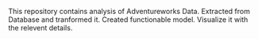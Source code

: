 
This repository contains analysis of Adventureworks Data. Extracted from Database and tranformed it. Created functionable model. Visualize it with the relevent details.
